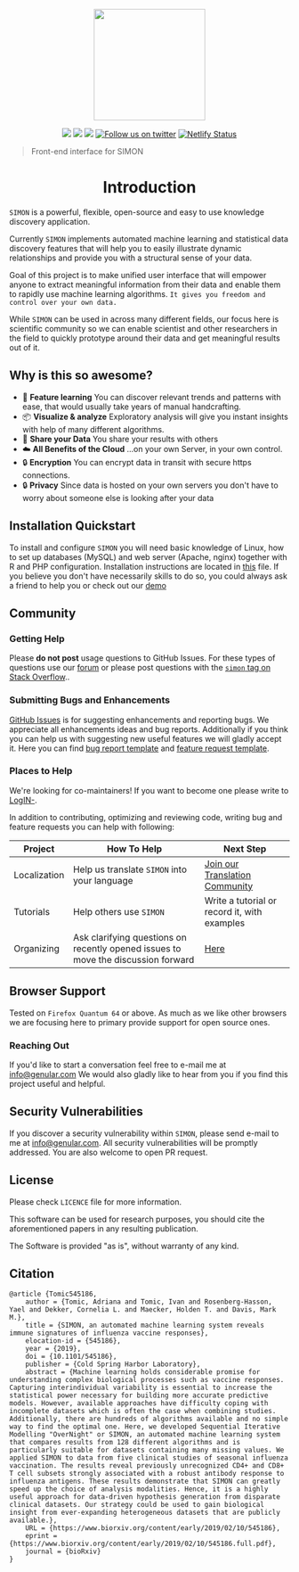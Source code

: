 <p align="center">
    <img width="200" src="https://github.com/genular/simon-frontend/raw/master/src/app/assets/logo/png/dark_logo_transparent@2x.png">         
</p>
<p align="center">
    <a href="https://crowdin.com/project/genular" alt="Help us translate">
        <img src="https://d322cqt584bo4o.cloudfront.net/genular/localized.svg" /></a>
    <a href="https://app.fossa.io/projects/git%2Bgithub.com%2Fgenular%2Fsimon-frontend?ref=badge_small" alt="Licence">
        <img src="https://app.fossa.io/api/projects/git%2Bgithub.com%2Fgenular%2Fsimon-frontend.svg?type=small" /></a>
    <a href="#reposize">
        <img src="https://img.shields.io/github/repo-size/genular/simon-frontend.svg" /></a>
    <a href="https://twitter.com/intent/follow?screen_name=genular" alt="Follow us on twitter">
        <img src="https://img.shields.io/twitter/follow/genular.svg?label=Follow&style=social&logo=twitter" alt="Follow us on twitter"></a>
    <a href="https://app.netlify.com/sites/genular/deploys" alt="Netlify Status">
        <img src="https://api.netlify.com/api/v1/badges/c8574166-e345-4296-8875-820f219f7a3c/deploy-status" alt="Netlify Status"></a>
</p>

> Front-end interface for SIMON

<h1 align="center">Introduction</h1>

`SIMON` is a powerful, flexible, open-source and easy to use knowledge discovery application.

Currently `SIMON` implements automated machine learning and statistical data discovery features
that will help you to easily illustrate dynamic relationships and provide you with a structural sense of your data.

Goal of this project is to make unified user interface that will empower anyone to extract meaningful information from their data and enable them to rapidly use machine learning algorithms. `It gives you freedom and control over your own data.`

While `SIMON` can be used in across many different fields, 
our focus here is scientific community so we can enable scientist and other researchers in the field to quickly prototype around their data and get meaningful results out of it.

## Why is this so awesome?
* :file_folder: **Feature learning** You can discover relevant trends and patterns with ease, that would usually take years of manual handcrafting.
* :package: **Visualize & analyze** Exploratory analysis will give you instant insights with help of many different algorithms.
* :arrows_counterclockwise: **Share your Data** You share your results with others
* :cloud: **All Benefits of the Cloud** ...on your own Server, in your own control.
* :lock: **Encryption** You can encrypt data in transit with secure https connections.
* :lock: **Privacy** Since data is hosted on your own servers you don't have to worry about someone else is looking after your data


## Installation Quickstart
To install and configure `SIMON` you will need basic knowledge of Linux, how to set up databases (MySQL) and web server (Apache, nginx) together with R and PHP configuration.
Installation instructions are located in [this](INSTALL.md) file.
If you believe you don't have necessarily skills to do so, you could always ask a friend to help you or check out our [demo](https://dashboard.genular.org)

## Community

### Getting Help
Please **do not post** usage questions to GitHub Issues. For these types of questions use our [forum](https://community.genular.org) or please post questions with the [`simon` tag on Stack Overflow](http://stackoverflow.com/questions/tagged/simon)..

### Submitting Bugs and Enhancements
[GitHub Issues](https://github.com/genular) is for suggesting enhancements and reporting bugs.
We appreciate all enhancements ideas and bug reports. Additionally if you think you can help us with suggesting new useful features we will gladly accept it.
Here you can find [bug report template](.github/ISSUE_TEMPLATE/bug_report.md) and [feature request template](.github/ISSUE_TEMPLATE/feature_request.md).

### Places to Help
We're looking for co-maintainers! If you want to become one please write to [LogIN-](https://github.com/LogIN-).

In addition to contributing, optimizing and reviewing code, writing bug and feature requests you can help with following:

Project | How To Help | Next Step
--- | --- | --- |
Localization | Help us translate `SIMON` into your language | [Join our Translation Community](https://crowdin.com/project/genular)
Tutorials | Help others use `SIMON` | Write a tutorial or record it, with examples
Organizing | Ask clarifying questions on recently opened issues to move the discussion forward | [Here](https://github.com/genular/simon-frontend/blob/master/)

## Browser Support
Tested on `Firefox Quantum 64` or above. As much as we like other browsers we are focusing here to primary provide support for open source ones.

<!---
## Backers
Support us with a monthly donation and help us continue our activities. [[Become a backer](https://opencollective.com/genular#backer)]

## Sponsors
Become a sponsor and get your logo on our README on Github with a link to your site. [[Become a sponsor](https://opencollective.com/genular#sponsor)]
-->

### Reaching Out
If you'd like to start a conversation feel free to e-mail me at [info@genular.com](mailto:info@genular.com)
We would also gladly like to hear from you if you find this project useful and helpful.

## Security Vulnerabilities
If you discover a security vulnerability within `SIMON`, please send e-mail to me at [info@genular.com](mailto:info@genular.com). All security vulnerabilities will be promptly addressed. You are also welcome to open PR request.

## License
Please check `LICENCE` file for more information.

This software can be used for research purposes, you should cite
the aforementioned papers in any resulting publication.

The Software is provided "as is", without warranty of any kind.

## Citation
```
@article {Tomic545186,
    author = {Tomic, Adriana and Tomic, Ivan and Rosenberg-Hasson, Yael and Dekker, Cornelia L. and Maecker, Holden T. and Davis, Mark M.},
    title = {SIMON, an automated machine learning system reveals immune signatures of influenza vaccine responses},
    elocation-id = {545186},
    year = {2019},
    doi = {10.1101/545186},
    publisher = {Cold Spring Harbor Laboratory},
    abstract = {Machine learning holds considerable promise for understanding complex biological processes such as vaccine responses. Capturing interindividual variability is essential to increase the statistical power necessary for building more accurate predictive models. However, available approaches have difficulty coping with incomplete datasets which is often the case when combining studies. Additionally, there are hundreds of algorithms available and no simple way to find the optimal one. Here, we developed Sequential Iterative Modelling "OverNight" or SIMON, an automated machine learning system that compares results from 128 different algorithms and is particularly suitable for datasets containing many missing values. We applied SIMON to data from five clinical studies of seasonal influenza vaccination. The results reveal previously unrecognized CD4+ and CD8+ T cell subsets strongly associated with a robust antibody response to influenza antigens. These results demonstrate that SIMON can greatly speed up the choice of analysis modalities. Hence, it is a highly useful approach for data-driven hypothesis generation from disparate clinical datasets. Our strategy could be used to gain biological insight from ever-expanding heterogeneous datasets that are publicly available.},
    URL = {https://www.biorxiv.org/content/early/2019/02/10/545186},
    eprint = {https://www.biorxiv.org/content/early/2019/02/10/545186.full.pdf},
    journal = {bioRxiv}
}
```